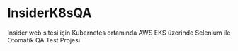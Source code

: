 # InsiderK8sQA
Insider web sitesi için Kubernetes ortamında AWS EKS üzerinde Selenium ile Otomatik QA Test Projesi
